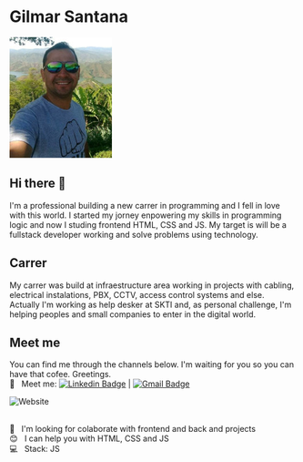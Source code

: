# Gilmar Santana

![](./perfil_git.jpg)

## Hi there 👋
I'm a professional building a new carrer in programming and I fell in love with this world.
I started my jorney enpowering my skills in programming logic and now I studing frontend HTML, CSS and JS.
My target is will be a fullstack developer working and solve problems using technology.

## Carrer
My carrer was build at infraestructure area working in projects with cabling, electrical instalations, PBX, CCTV, access control systems and else.
Actually I'm working as help desker at SKTI and, as personal challenge, I'm helping peoples and small companies to enter in the digital world.

## Meet me
You can find me through the channels below. I'm waiting for you so you can have that cofee.
Greetings.
 <br/> :email: &nbsp; Meet me: [![Linkedin Badge](https://img.shields.io/badge/-GilmarSantana-blue?style=flat-square&logo=Linkedin&logoColor=white&link=https://www.linkedin.com/in/gilmarribeirosantana/)](https://www.linkedin.com/in/gilmarribeirosantana/) 
| 
[![Gmail Badge](https://img.shields.io/badge/-gilmar.ribeiro.santana@gmail.com-c14438?style=flat-square&logo=Gmail&logoColor=white&link=mailto:gilmar.ribeiro.santana@gmail.com)](mailto:gilmar.ribeiro.santana@gmail.com)

![Website](https://img.shields.io/website?down_color=red&down_message=offline&up_color=green&up_message=Gilmar&url=http%3A%2F%2Fwww.gilmarsantana.com&link=http://www.gilmarsantana.com)

 <br/> :purple_heart: &nbsp; I'm looking for colaborate with frontend and back and projects
 <br/> :blush: &nbsp; I can help you with HTML, CSS and JS
 <br/> :computer: &nbsp; Stack: JS

